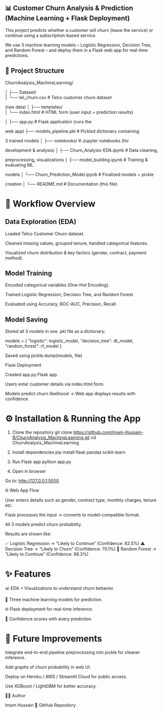 ## 📊 Customer Churn Analysis & Prediction (Machine Learning + Flask Deployment)

This project predicts whether a customer will churn (leave the service) or continue using a subscription-based service.

We use 3 machine learning models – Logistic Regression, Decision Tree, and Random Forest – and deploy them in a Flask web app for real-time predictions.

## 📂 Project Structure
ChurnAnalysis_MachineLearning/

│
├── Dataset/                       
│   └── tel_churn.csv              # Telco customer churn dataset 

(raw data)
│
├── templates/                     
│   └── index.html                 # HTML form (user input + prediction results)

│
├── app.py                         # Flask application (runs the 

web app)
├── models_pipeline.pkl            # Pickled dictionary containing 

3 trained models
│
├── notebooks/                     # Jupyter notebooks (for 

development & analysis)
│   ├── Churn_Analysis-EDA.ipynb   # Data cleaning, 

preprocessing, visualizations
│   ├── model_building.ipynb      # Training & evaluating ML 

models
│   └── Churn_Prediction_Model.ipynb # Finalized models + pickle 

creation
│
└── README.md             # Documentation (this file)

# 🚀 Workflow Overview

## Data Exploration (EDA)

Loaded Telco Customer Churn dataset.

Cleaned missing values, grouped tenure, handled categorical features.

Visualized churn distribution & key factors (gender, contract, payment method).

## Model Training

Encoded categorical variables (One-Hot Encoding).

Trained Logistic Regression, Decision Tree, and Random Forest.

Evaluated using Accuracy, ROC-AUC, Precision, Recall.

## Model Saving

Stored all 3 models in one .pkl file as a dictionary:

models = {
  "logistic": logistic_model,
  "decision_tree": dt_model,
  "random_forest": rf_model
}


Saved using pickle.dump(models, file)

Flask Deployment

Created app.py Flask app.

Users enter customer details via index.html form.

Models predict churn likelihood → Web app displays results with confidence.

# ⚙️ Installation & Running the App
1. Clone the repository
git clone https://github.com/Imam-Hussain-B/ChurnAnalysis_MachineLearning.git
cd ChurnAnalysis_MachineLearning

2. Install dependencies
pip install flask pandas scikit-learn

3. Run Flask app
python app.py

4. Open in browser

Go to: http://127.0.0.1:5000

🌐 Web App Flow

User enters details such as gender, contract type, monthly charges, tenure etc.

Flask processes the input → converts to model-compatible format.

All 3 models predict churn probability.

Results are shown like:

✅ Logistic Regression → “Likely to Continue” (Confidence: 82.5%)
⚠️ Decision Tree → “Likely to Churn” (Confidence: 70.1%)
🌳 Random Forest → “Likely to Continue” (Confidence: 88.3%)

# ✨ Features

📊 EDA + Visualizations to understand churn behavior.

🤖 Three machine learning models for prediction.

🌐 Flask deployment for real-time inference.

🎯 Confidence scores with every prediction.

# 🔮 Future Improvements

Integrate end-to-end pipeline preprocessing into pickle for cleaner inference.

Add graphs of churn probability in web UI.

Deploy on Heroku / AWS / Streamlit Cloud for public access.

Use XGBoost / LightGBM for better accuracy.

👨‍💻 Author

Imam Hussain
📌 GitHub Repository
